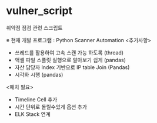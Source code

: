 # vulner_script
취약점 점검 관련 스크립트

※ 현재 개발 프로그램 : Python Scanner Automation 
<추가사항>
 - 쓰레드를 활용하여 고속 스캔 가능 하도록 (thread)
 - 액셀 파일 스플릿 실행으로 알아보기 쉽게 (pandas)
 - 자산 담당자 Index 기반으로 IP table Join (Pandas)
 - 시각화 시행 (pandas)
 
 <패치 필요>
- Timeline Cell 추가
- 시간 단위로 돌릴수있게 옵션 추가
- ELK Stack 연계 
 
 
